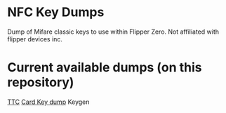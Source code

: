 # NFC Key Dumps
Dump of Mifare classic keys to use within Flipper Zero. Not affiliated with flipper devices inc.

# Current available dumps (on this repository)
[TTC](https://oao-tts.ru/) [Card Key dump](https://github.com/1nfameArts/NFCMifareClassicKeys/blob/main/TTC.txt)
Keygen
